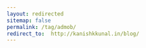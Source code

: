```yaml
---
layout: redirected
sitemap: false
permalink: /tag/admob/
redirect_to:  http://kanishkkunal.in/blog/
---
```

